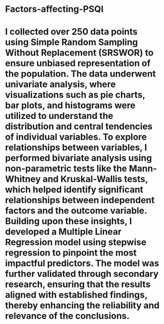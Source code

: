 # Factors-affecting-PSQI
# I collected over 250 data points using Simple Random Sampling Without Replacement (SRSWOR) to ensure unbiased representation of the population. The data underwent univariate analysis, where visualizations such as pie charts, bar plots, and histograms were utilized to understand the distribution and central tendencies of individual variables. To explore relationships between variables, I performed bivariate analysis using non-parametric tests like the Mann-Whitney and Kruskal-Wallis tests, which helped identify significant relationships between independent factors and the outcome variable. Building upon these insights, I developed a Multiple Linear Regression model using stepwise regression to pinpoint the most impactful predictors. The model was further validated through secondary research, ensuring that the results aligned with established findings, thereby enhancing the reliability and relevance of the conclusions.
